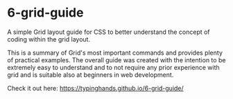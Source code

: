 # 6-grid-guide

A simple Grid layout guide for CSS to better understand the concept of coding within the grid layout.

This is a summary of Grid's most important commands and provides plenty of practical examples.
The overall guide was created with the intention to be extremely easy to understand and to not require any prior experience with
grid and is suitable also at beginners in web development.

Check it out here: https://typinghands.github.io/6-grid-guide/
